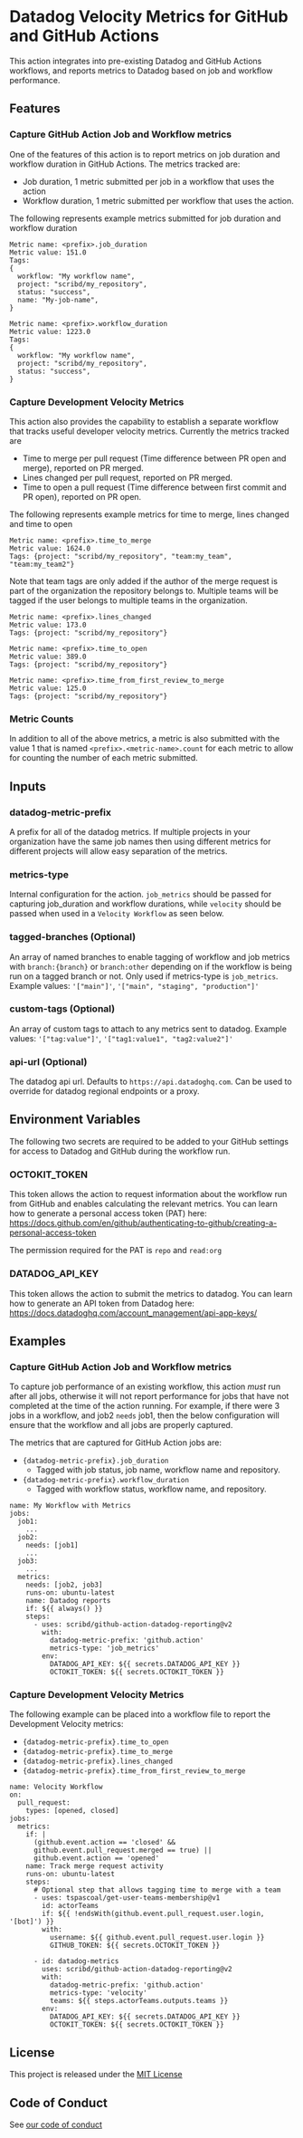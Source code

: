 # Datadog Velocity Metrics for GitHub and GitHub Actions

This action integrates into pre-existing Datadog and GitHub Actions workflows, and reports metrics to Datadog based on job and workflow performance.

## Features

### Capture GitHub Action Job and Workflow metrics

One of the features of this action is to report metrics on job duration and workflow duration in GitHub Actions. The metrics tracked are:

- Job duration, 1 metric submitted per job in a workflow that uses the action
- Workflow duration, 1 metric submitted per workflow that uses the action.

The following represents example metrics submitted for job duration and workflow duration
```
Metric name: <prefix>.job_duration
Metric value: 151.0
Tags: 
{
  workflow: "My workflow name",
  project: "scribd/my_repository",
  status: "success",
  name: "My-job-name",
}
```

```
Metric name: <prefix>.workflow_duration
Metric value: 1223.0
Tags: 
{
  workflow: "My workflow name",
  project: "scribd/my_repository",
  status: "success",
}
```

### Capture Development Velocity Metrics

This action also provides the capability to establish a separate workflow that tracks useful developer velocity metrics. Currently the metrics tracked are 

- Time to merge per pull request (Time difference between PR open and merge), reported on PR merged.
- Lines changed per pull request, reported on PR merged.
- Time to open a pull request (Time difference between first commit and PR open), reported on PR open.

The following represents example metrics for time to merge, lines changed and time to open

```
Metric name: <prefix>.time_to_merge
Metric value: 1624.0
Tags: {project: "scribd/my_repository", "team:my_team", "team:my_team2"}
```

Note that team tags are only added if the author of the merge request is part of the organization the repository belongs to. Multiple teams will be tagged if the user belongs to multiple teams in the organization.

```
Metric name: <prefix>.lines_changed
Metric value: 173.0
Tags: {project: "scribd/my_repository"}
```


```
Metric name: <prefix>.time_to_open
Metric value: 389.0
Tags: {project: "scribd/my_repository"}
```


```
Metric name: <prefix>.time_from_first_review_to_merge
Metric value: 125.0
Tags: {project: "scribd/my_repository"}
```

### Metric Counts

In addition to all of the above metrics, a metric is also submitted with the value 1 that is named `<prefix>.<metric-name>.count` for each metric to allow for counting the number of each metric submitted.

## Inputs

### datadog-metric-prefix

A prefix for all of the datadog metrics. If multiple projects in your organization have the same job names then using different metrics for different projects will allow easy separation of the metrics.

### metrics-type

Internal configuration for the action. `job_metrics` should be passed for capturing job_duration and workflow durations, while `velocity` should be passed when used in a `Velocity Workflow` as seen below.

### tagged-branches (Optional)

An array of named branches to enable tagging of workflow and job metrics with `branch:{branch}` or `branch:other` depending on if the workflow is being run on a tagged branch or not. Only used if metrics-type is `job_metrics`. Example values: `'["main"]'`, `'["main", "staging", "production"]'`

### custom-tags (Optional)

An array of custom tags to attach to any metrics sent to datadog. Example values: `'["tag:value"]'`, `'["tag1:value1", "tag2:value2"]'`

### api-url (Optional)

The datadog api url. Defaults to `https://api.datadoghq.com`.  Can be used to override for datadog regional endpoints or a proxy.

## Environment Variables

The following two secrets are required to be added to your GitHub settings for access to Datadog and GitHub during the workflow run.

### OCTOKIT_TOKEN

This token allows the action to request information about the workflow run from GitHub and enables calculating the relevant metrics. You can learn how to generate a personal access token (PAT) here: https://docs.github.com/en/github/authenticating-to-github/creating-a-personal-access-token

The permission required for the PAT is `repo` and `read:org`

### DATADOG_API_KEY

This token allows the action to submit the metrics to datadog. You can learn how to generate an API token from Datadog here: https://docs.datadoghq.com/account_management/api-app-keys/

## Examples

### Capture GitHub Action Job and Workflow metrics

To capture job performance of an existing workflow, this action *must* run after all jobs, otherwise it will not report performance for jobs that have not completed at the time of the action running. For example, if there were 3 jobs in a workflow, and job2 `needs` job1, then the below configuration will ensure that the workflow and all jobs are properly captured.

The metrics that are captured for GitHub Action jobs are:

- `{datadog-metric-prefix}.job_duration`
  - Tagged with job status, job name, workflow name and repository.
- `{datadog-metric-prefix}.workflow_duration`
  - Tagged with workflow status, workflow name, and repository.

```
name: My Workflow with Metrics
jobs:
  job1:
    ...
  job2:
    needs: [job1]
    ...
  job3:
    ...
  metrics:
    needs: [job2, job3]
    runs-on: ubuntu-latest
    name: Datadog reports
    if: ${{ always() }}
    steps:
      - uses: scribd/github-action-datadog-reporting@v2
        with:
          datadog-metric-prefix: 'github.action'
          metrics-type: 'job_metrics'
        env:
          DATADOG_API_KEY: ${{ secrets.DATADOG_API_KEY }}
          OCTOKIT_TOKEN: ${{ secrets.OCTOKIT_TOKEN }}
```

### Capture Development Velocity Metrics

The following example can be placed into a workflow file to report the Development Velocity metrics:

- `{datadog-metric-prefix}.time_to_open`
- `{datadog-metric-prefix}.time_to_merge`
- `{datadog-metric-prefix}.lines_changed`
- `{datadog-metric-prefix}.time_from_first_review_to_merge`

```
name: Velocity Workflow
on:
  pull_request:
    types: [opened, closed]
jobs:
  metrics:
    if: |
      (github.event.action == 'closed' &&
      github.event.pull_request.merged == true) ||
      github.event.action == 'opened'
    name: Track merge request activity
    runs-on: ubuntu-latest
    steps:
      # Optional step that allows tagging time to merge with a team
      - uses: tspascoal/get-user-teams-membership@v1
        id: actorTeams
        if: ${{ !endsWith(github.event.pull_request.user.login, '[bot]') }}
        with:
          username: ${{ github.event.pull_request.user.login }}
          GITHUB_TOKEN: ${{ secrets.OCTOKIT_TOKEN }}

      - id: datadog-metrics
        uses: scribd/github-action-datadog-reporting@v2
        with:
          datadog-metric-prefix: 'github.action'
          metrics-type: 'velocity'
          teams: ${{ steps.actorTeams.outputs.teams }}
        env:
          DATADOG_API_KEY: ${{ secrets.DATADOG_API_KEY }}
          OCTOKIT_TOKEN: ${{ secrets.OCTOKIT_TOKEN }}
```

## License

This project is released under the [MIT License](LICENSE)

## Code of Conduct

See [our code of conduct](CODE_OF_CONDUCT.md)
